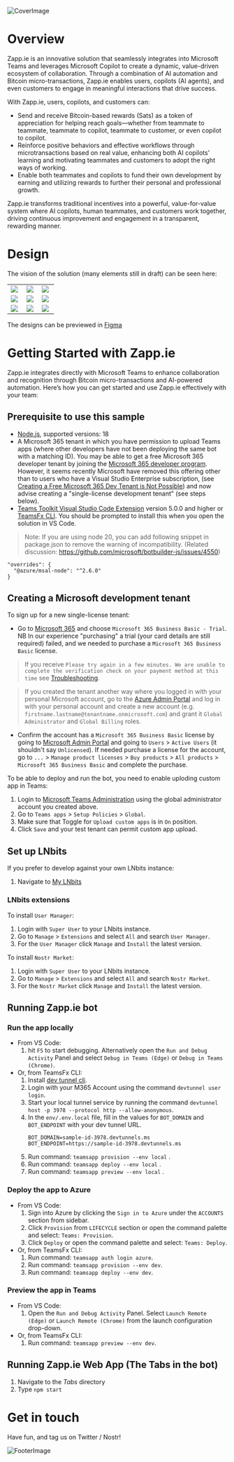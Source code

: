 ![CoverImage](https://github.com/user-attachments/assets/db930cee-8f0f-47b3-9729-9da8c3b6b2c1)

# Overview

Zapp.ie is an innovative solution that seamlessly integrates into Microsoft Teams and leverages Microsoft Copilot to create a dynamic, value-driven ecosystem of collaboration. Through a combination of AI automation and Bitcoin micro-transactions, Zapp.ie enables users, copilots (AI agents), and even customers to engage in meaningful interactions that drive success.

With Zapp.ie, users, copilots, and customers can:

- Send and receive Bitcoin-based rewards (Sats) as a token of appreciation for helping reach goals—whether from teammate to teammate, teammate to copilot, teammate to customer, or even copilot to copilot.
- Reinforce positive behaviors and effective workflows through microtransactions based on real value, enhancing both AI copilots’ learning and motivating teammates and customers to adopt the right ways of working.
- Enable both teammates and copilots to fund their own development by earning and utilizing rewards to further their personal and professional growth.

Zapp.ie transforms traditional incentives into a powerful, value-for-value system where AI copilots, human teammates, and customers work together, driving continuous improvement and engagement in a transparent, rewarding manner.

# Design

The vision of the solution (many elements still in draft) can be seen here:

<table width="100%">
  <tr>
    <td width="30%"><img src="https://github.com/user-attachments/assets/aa9a5979-302f-4812-be14-4e92a874f544"/></td>
    <td width="30%"><img src="https://github.com/user-attachments/assets/82c97b0a-2771-40a9-ba55-95b9f9736474"/></td>
    <td width="30%"><img src="https://github.com/user-attachments/assets/ec7827a8-43ed-455b-93e8-e42ea8d97613"/></td>
  </tr>
  <tr>
    <td width="30%"><img src="https://github.com/user-attachments/assets/dfdea569-36cd-4407-9fb5-b782b7535aa6"/></td>
    <td width="30%"><img src="https://github.com/user-attachments/assets/2ed3a8e4-3128-475e-baf8-5a1fc13f0ab3"/></td>
    <td width="30%"><img src="https://github.com/user-attachments/assets/9f904f0b-e91a-4797-a5f1-a1d06243db3a"/></td>
  </tr>
  <tr>
    <td width="30%"><img src="https://github.com/user-attachments/assets/a9519947-26c8-4b5b-b0d8-4db7db0ccecc"/></td>
    <td width="30%"><img src="https://github.com/user-attachments/assets/03c1d7c7-7e86-46a9-845e-f5301bb80c45"/></td>
    <td width="30%"><img src="https://github.com/user-attachments/assets/6ec83fd9-f9cb-4ca1-b9d7-9ef84db09bd2"/></td>
  </tr>
</table>

The designs can be previewed in [Figma](https://www.figma.com/proto/i0GdiVa7Dgu1FVSNwhBpjZ/Zapp.ie?node-id=607-67310&node-type=frame&t=FVljvFCjf72XgbJR-1&scaling=min-zoom&content-scaling=fixed&page-id=0%3A1&starting-point-node-id=607%3A67310)

# Getting Started with Zapp.ie

Zapp.ie integrates directly with Microsoft Teams to enhance collaboration and recognition through Bitcoin micro-transactions and AI-powered automation. Here’s how you can get started and use Zapp.ie effectively with your team:

## Prerequisite to use this sample

- [Node.js](https://nodejs.org/), supported versions: 18
- A Microsoft 365 tenant in which you have permission to upload Teams apps (where other developers have not been deploying the same bot with a matching ID). You may be able to get a free Microsoft 365 developer tenant by joining the [Microsoft 365 developer program](https://developer.microsoft.com/en-us/microsoft-365/dev-program). However, it seems recently Microsoft have removed this offering other than to users who have a Visual Studio Enterprise subscription, (see [Creating a Free Microsoft 365 Dev Tenant is Not Possible](https://o365reports.com/2024/03/14/creating-a-free-microsoft-365-e5-developer-tenant-is-no-longer-possible/)) and now advise creating a "single-license development tenant" (see steps below).
- [Teams Toolkit Visual Studio Code Extension](https://aka.ms/teams-toolkit) version 5.0.0 and higher or [TeamsFx CLI](https://aka.ms/teams-toolkit-cli). You should be prompted to install this when you open the solution in VS Code.

> Note: If you are using node 20, you can add following snippet in package.json to remove the warning of incompatibility. (Related discussion: https://github.com/microsoft/botbuilder-js/issues/4550)

```
"overrides": {
  "@azure/msal-node": "^2.6.0"
}
```

## Creating a Microsoft development tenant

To sign up for a new single-license tenant:

- Go to [Microsoft 365](https://www.microsoft.com/en-gb/microsoft-365/business/compare-all-microsoft-365-business-products) and choose `Microsoft 365 Business Basic - Trial`. NB In our experience "purchasing" a trial (your card details are still required) failed, and we needed to purchase a `Microsoft 365 Business Basic` license.

> If you receive `Please try again in a few minutes. We are unable to complete the verification check on your payment method at this time` see [Troubleshooting](https://github.com/BenGWeeks/Zapp.ie/wiki/Troubleshooting).

> If you created the tenant another way where you logged in with your personal Microsoft account, go to the [Azure Admin Portal](https://portal.azure.com) and log in with your personal account and create a new account (e.g. `firstname.lastname@tenantname.onmicrosoft.com`) and grant it `Global Administrator` and `Global Billing` roles.

- Confirm the account has a `Microsoft 365 Business Basic` license by going to [Microsoft Admin Portal](https://admin.microsoft.com/) and going to `Users` > `Active Users` (it shouldn't say `Unlicensed`). If needed purchase a license for the account, go to `...` > `Manage product licenses` > `Buy products` > `All products` > `Microsoft 365 Business Basic` and complete the purchase.

To be able to deploy and run the bot, you need to enable uploding custom app in Teams:

1. Login to [Microsoft Teams Administration](https://admin.teams.microsoft.com/dashboard) using the global administrator account you created above.
1. Go to `Teams apps` > `Setup Policies` > `Global`.
1. Make sure that Toggle for `Upload custom apps` is in `On` position.
1. Click `Save` and your test tenant can permit custom app upload.

## Set up LNbits

If you prefer to develop against your own LNbits instance:

1. Navigate to [My LNbits](https://my.lnbits.com)

### LNbits extensions

To install `User Manager`:

1. Login with `Super User` to your LNbits instance.
1. Go to `Manage` > `Extensions` and select `All` and search `User Manager`.
1. For the `User Manager` click `Manage` and `Install` the latest version.

To install `Nostr Market`:

1. Login with `Super User` to your LNbits instance.
1. Go to `Manage` > `Extensions` and select `All` and search `Nostr Market`.
1. For the `Nostr Market` click `Manage` and `Install` the latest version.

## Running Zapp.ie bot

### Run the app locally

- From VS Code:
  1. hit `F5` to start debugging. Alternatively open the `Run and Debug Activity` Panel and select `Debug in Teams (Edge)` or `Debug in Teams (Chrome)`.
- Or, from TeamsFx CLI:
  1.  Install [dev tunnel cli](https://aka.ms/teamsfx-install-dev-tunnel).
  1.  Login with your M365 Account using the command `devtunnel user login`.
  1.  Start your local tunnel service by running the command `devtunnel host -p 3978 --protocol http --allow-anonymous`.
  1.  In the `env/.env.local` file, fill in the values for `BOT_DOMAIN` and `BOT_ENDPOINT` with your dev tunnel URL.
      ```
      BOT_DOMAIN=sample-id-3978.devtunnels.ms
      BOT_ENDPOINT=https://sample-id-3978.devtunnels.ms
      ```
  1.  Run command: `teamsapp provision --env local` .
  1.  Run command: `teamsapp deploy --env local` .
  1.  Run command: `teamsapp preview --env local` .

### Deploy the app to Azure

- From VS Code:
  1. Sign into Azure by clicking the `Sign in to Azure` under the `ACCOUNTS` section from sidebar.
  1. Click `Provision` from `LIFECYCLE` section or open the command palette and select: `Teams: Provision`.
  1. Click `Deploy` or open the command palette and select: `Teams: Deploy`.
- Or, from TeamsFx CLI:
  1. Run command: `teamsapp auth login azure`.
  1. Run command: `teamsapp provision --env dev`.
  1. Run command: `teamsapp deploy --env dev`.

### Preview the app in Teams

- From VS Code:
  1. Open the `Run and Debug Activity` Panel. Select `Launch Remote (Edge)` or `Launch Remote (Chrome)` from the launch configuration drop-down.
- Or, from TeamsFx CLI:
  1. Run command: `teamsapp preview --env dev`.

## Running Zapp.ie Web App (The Tabs in the bot)

1. Navigate to the _Tabs_ directory
2. Type `npm start`

# Get in touch

Have fun, and tag us on Twitter / Nostr!

![FooterImage](https://github.com/user-attachments/assets/3c798d0d-9466-493d-9a66-ee5fe2c374f5)

